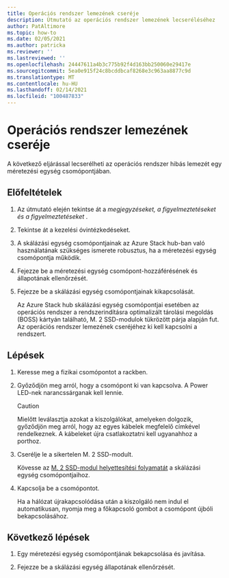 ```yaml
---
title: Operációs rendszer lemezének cseréje
description: Útmutató az operációs rendszer lemezének lecseréléséhez
author: PatAltimore
ms.topic: how-to
ms.date: 02/05/2021
ms.author: patricka
ms.reviewer: ''
ms.lastreviewed: ''
ms.openlocfilehash: 24447611a4b3c775b92f4d163bb250060e29417e
ms.sourcegitcommit: 5ea0e915f24c8bcddbcaf8268e3c963aa8877c9d
ms.translationtype: MT
ms.contentlocale: hu-HU
ms.lasthandoff: 02/14/2021
ms.locfileid: "100487833"
---
```

# <a name="replacing-an-operating-system-disk"></a>Operációs rendszer lemezének cseréje

A következő eljárással lecserélheti az operációs rendszer hibás lemezét egy méretezési egység csomópontjában.

## <a name="prerequisites"></a>Előfeltételek

1.  Az útmutató elején tekintse át a *megjegyzéseket, a figyelmeztetéseket és a figyelmeztetéseket* .

2.  Tekintse át a kezelési óvintézkedéseket.

3.  A skálázási egység csomópontjainak az Azure Stack hub-ban való használatának szükséges ismerete robusztus, ha a méretezési egység csomópontja működik.

4.  Fejezze be a méretezési egység csomópont-hozzáférésének és állapotának ellenőrzését.

5.  Fejezze be a skálázási egység csomópontjainak kikapcsolását.

    Az Azure Stack hub skálázási egység csomópontjai esetében az operációs rendszer a rendszerindításra optimalizált tárolási megoldás (BOSS) kártyán található, M. 2 SSD-modulok tükrözött párja alapján fut. Az operációs rendszer lemezének cseréjéhez ki kell kapcsolni a rendszert.
    
## <a name="steps"></a>Lépések

1.  Keresse meg a fizikai csomópontot a rackben.

2.  Győződjön meg arról, hogy a csomópont ki van kapcsolva. A Power LED-nek narancssárganak kell lennie.

    > [!CAUTION]
    > Mielőtt leválasztja azokat a kiszolgálókat, amelyeken dolgozik, győződjön meg arról, hogy az egyes kábelek megfelelő címkével rendelkeznek. A kábeleket újra csatlakoztatni kell ugyanahhoz a porthoz.
    
3.  Cserélje le a sikertelen M. 2 SSD-modult.

    Kövesse az [M. 2 SSD-modul helyettesítési folyamatát](https://www.dell.com/support/manuals/us/en/04/poweredge-r640/per640_ism_pub/dell-emc-poweredge-r640-overview?guid=guid-f39be9ba-158c-45e3-b8b1-f07bb750d6d4) a skálázási egység csomópontjaihoz.
    
4.  Kapcsolja be a csomópontot.

    Ha a hálózat újrakapcsolódása után a kiszolgáló nem indul el automatikusan, nyomja meg a főkapcsoló gombot a csomópont újbóli bekapcsolásához.
    
## <a name="next-steps"></a>Következő lépések

1.  Egy méretezési egység csomópontjának bekapcsolása és javítása.

2.  Fejezze be a skálázási egység állapotának ellenőrzését.

